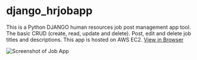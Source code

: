 # django_hrjobapp
This is a Python DJANGO human resources job post management app tool. The basic CRUD (create, read, update and delete). Post, edit and delete job titles and descriptions. This app is hosted on AWS EC2. <a href="http://34.234.84.126/" target="_blank">View in Browser</a>

<img src="http://aliciaworks.com/images/job-app-screenshot.jpg" alt="Screenshot of Job App" />
